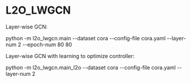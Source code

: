 # L2O_LWGCN


Layer-wise GCN:

python -m l2o_lwgcn.main --dataset cora --config-file cora.yaml --layer-num 2 --epoch-num 80 80


Layer-wise GCN with learning to optimize controller:

python -m l2o_lwgcn.main_l2o --dataset cora --config-file cora.yaml --layer-num 2
